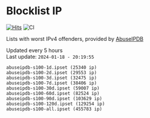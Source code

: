 # Blocklist IP

[![Hits](https://hits.seeyoufarm.com/api/count/incr/badge.svg?url=https%3A%2F%2Fgithub.com%2Fborestad%2Fblocklist-ip%2F&count_bg=%2379C83D&title_bg=%23555555&icon=&icon_color=%23E7E7E7&title=hits&edge_flat=false)](https://hits.seeyoufarm.com)  ![CI](https://img.shields.io/github/workflow/status/borestad/blocklist-ip/CI?style=flat-square)

Lists with worst IPv4 offenders, provided by [AbuseIPDB](https://www.abuseipdb.com/)

<!-- FOOTER-PLACEHOLDER -->
Updated every 5 hours<br>
Last update: `2024-01-18 - 20:19:55`
```
abuseipdb-s100-1d.ipset (25340 ip)
abuseipdb-s100-2d.ipset (29553 ip)
abuseipdb-s100-3d.ipset (32475 ip)
abuseipdb-s100-7d.ipset (38406 ip)
abuseipdb-s100-30d.ipset (59007 ip)
abuseipdb-s100-60d.ipset (82524 ip)
abuseipdb-s100-90d.ipset (103629 ip)
abuseipdb-s100-120d.ipset (129254 ip)
abuseipdb-s100-all.ipset (455783 ip)
```
